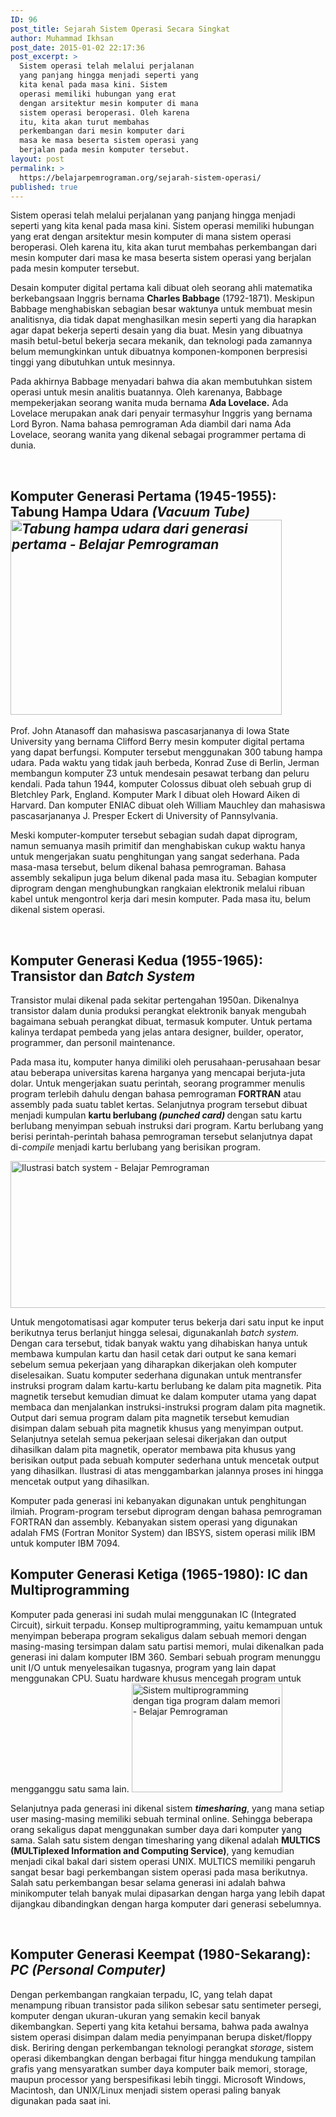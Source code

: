 ```yaml
---
ID: 96
post_title: Sejarah Sistem Operasi Secara Singkat
author: Muhammad Ikhsan
post_date: 2015-01-02 22:17:36
post_excerpt: >
  Sistem operasi telah melalui perjalanan
  yang panjang hingga menjadi seperti yang
  kita kenal pada masa kini. Sistem
  operasi memiliki hubungan yang erat
  dengan arsitektur mesin komputer di mana
  sistem operasi beroperasi. Oleh karena
  itu, kita akan turut membahas
  perkembangan dari mesin komputer dari
  masa ke masa beserta sistem operasi yang
  berjalan pada mesin komputer tersebut.
layout: post
permalink: >
  https://belajarpemrograman.org/sejarah-sistem-operasi/
published: true
---
```

Sistem operasi telah melalui perjalanan yang panjang hingga menjadi seperti yang kita kenal pada masa kini. Sistem operasi memiliki hubungan yang erat dengan arsitektur mesin komputer di mana sistem operasi beroperasi. Oleh karena itu, kita akan turut membahas perkembangan dari mesin komputer dari masa ke masa beserta sistem operasi yang berjalan pada mesin komputer tersebut.

Desain komputer digital pertama kali dibuat oleh seorang ahli matematika berkebangsaan Inggris bernama <b>Charles Babbage</b> (1792-1871). Meskipun Babbage menghabiskan sebagian besar waktunya untuk membuat mesin analitisnya, dia tidak dapat menghasilkan mesin seperti yang dia harapkan agar dapat bekerja seperti desain yang dia buat. Mesin yang dibuatnya masih betul-betul bekerja secara mekanik, dan teknologi pada zamannya belum memungkinkan untuk dibuatnya komponen-komponen berpresisi tinggi yang dibutuhkan untuk mesinnya.

Pada akhirnya Babbage menyadari bahwa dia akan membutuhkan sistem operasi untuk mesin analitis buatannya. Oleh karenanya, Babbage mempekerjakan seorang wanita muda bernama <b>Ada Lovelace.</b> Ada Lovelace merupakan anak dari penyair termasyhur Inggris yang bernama Lord Byron. Nama bahasa pemrograman Ada diambil dari nama Ada Lovelace, seorang wanita yang dikenal sebagai programmer pertama di dunia.

&nbsp;
<h2><b>Komputer Generasi Pertama (1945-1955): Tabung Hampa Udara <i>(Vacuum Tube)<img class="alignright wp-image-98" title="Tabung hampa udara dari generasi pertama" src="http://belajarpemrograman.org/wp-content/uploads/2016/11/sejarah-sistem-operasi-tabung-hampa-udara-belajar-pemrograman_c7qspl.jpg" alt="Tabung hampa udara dari generasi pertama - Belajar Pemrograman" width="434" height="312" /></i></b></h2>
Prof. John Atanasoff dan mahasiswa pascasarjananya di Iowa State University yang bernama Clifford Berry mesin komputer digital pertama yang dapat berfungsi. Komputer tersebut menggunakan 300 tabung hampa udara. Pada waktu yang tidak jauh berbeda, Konrad Zuse di Berlin, Jerman membangun komputer Z3 untuk mendesain pesawat terbang dan peluru kendali. Pada tahun 1944, komputer Colossus dibuat oleh sebuah grup di Bletchley Park, England. Komputer Mark I dibuat oleh Howard Aiken di Harvard. Dan komputer ENIAC dibuat oleh William Mauchley dan mahasiswa pascasarjananya J. Presper Eckert di University of Pannsylvania.

Meski komputer-komputer tersebut sebagian sudah dapat diprogram, namun semuanya masih primitif dan menghabiskan cukup waktu hanya untuk mengerjakan suatu penghitungan yang sangat sederhana. Pada masa-masa tersebut, belum dikenal bahasa pemrograman. Bahasa assembly sekalipun juga belum dikenal pada masa itu. Sebagian komputer diprogram dengan menghubungkan rangkaian elektronik melalui ribuan kabel untuk mengontrol kerja dari mesin komputer. Pada masa itu, belum dikenal sistem operasi.

&nbsp;
<h2><b>Komputer Generasi Kedua (1955-1965): Transistor dan <i>Batch System</i></b></h2>
Transistor mulai dikenal pada sekitar pertengahan 1950an. Dikenalnya transistor dalam dunia produksi perangkat elektronik banyak mengubah bagaimana sebuah perangkat dibuat, termasuk komputer. Untuk pertama kalinya terdapat pembeda yang jelas antara designer, builder, operator, programmer, dan personil maintenance.

Pada masa itu, komputer hanya dimiliki oleh perusahaan-perusahaan besar atau beberapa universitas karena harganya yang mencapai berjuta-juta dolar. Untuk mengerjakan suatu perintah, seorang programmer menulis program terlebih dahulu dengan bahasa pemrograman <b>FORTRAN</b> atau assembly pada suatu tablet kertas. Selanjutnya program tersebut dibuat menjadi kumpulan <b>kartu berlubang <i>(punched card)</i> </b>dengan satu kartu berlubang menyimpan sebuah instruksi dari program. Kartu berlubang yang berisi perintah-perintah bahasa pemrograman tersebut selanjutnya dapat di-<i>compile </i>menjadi kartu berlubang yang berisikan program.

<img class="aligncenter wp-image-99" title="Ilustrasi batch system" src="http://belajarpemrograman.org/wp-content/uploads/2016/11/sejarah-sistem-operasi-batch-system-belajar-pemrograman_mmudww.jpg" alt="Ilustrasi batch system - Belajar Pemrograman" width="731" height="235" />

Untuk mengotomatisasi agar komputer terus bekerja dari satu input ke input berikutnya terus berlanjut hingga selesai, digunakanlah <i>batch system. </i>Dengan cara tersebut, tidak banyak waktu yang dihabiskan hanya untuk membawa kumpulan kartu dan hasil cetak dari output ke sana kemari sebelum semua pekerjaan yang diharapkan dikerjakan oleh komputer diselesaikan. Suatu komputer sederhana digunakan untuk mentransfer instruksi program dalam kartu-kartu berlubang ke dalam pita magnetik. Pita magnetik tersebut kemudian dimuat ke dalam komputer utama yang dapat membaca dan menjalankan instruksi-instruksi program dalam pita magnetik. Output dari semua program dalam pita magnetik tersebut kemudian disimpan dalam sebuah pita magnetik khusus yang menyimpan output. Selanjutnya setelah semua pekerjaan selesai dikerjakan dan output dihasilkan dalam pita magnetik, operator membawa pita khusus yang berisikan output pada sebuah komputer sederhana untuk mencetak output yang dihasilkan. Ilustrasi di atas menggambarkan jalannya proses ini hingga mencetak output yang dihasilkan.

Komputer pada generasi ini kebanyakan digunakan untuk penghitungan ilmiah. Program-program tersebut diprogram dengan bahasa pemrograman FORTRAN dan assembly. Kebanyakan sistem operasi yang digunakan adalah FMS (Fortran Monitor System) dan IBSYS, sistem operasi milik IBM untuk komputer IBM 7094.
<h2></h2>
<h2><b>Komputer Generasi Ketiga (1965-1980): IC dan Multiprogramming</b></h2>
Komputer pada generasi ini sudah mulai menggunakan IC (Integrated Circuit), sirkuit terpadu. Konsep multiprogramming, yaitu kemampuan untuk menyimpan beberapa program sekaligus dalam sebuah memori dengan masing-masing tersimpan dalam satu partisi memori, mulai dikenalkan pada generasi ini dalam komputer IBM 360. Sembari sebuah program menunggu unit I/O untuk menyelesaikan tugasnya, program yang lain dapat menggunakan CPU. Suatu hardware khusus mencegah program untuk mengganggu satu sama lain.

<img class="aligncenter wp-image-100" title="Sistem multiprogramming dengan tiga program dalam memori" src="http://belajarpemrograman.org/wp-content/uploads/2016/11/sejarah-sistem-operasi-time-sharing-belajar-pemrograman_bnkrhd.jpg" alt="Sistem multiprogramming dengan tiga program dalam memori - Belajar Pemrograman" width="241" height="174" />

Selanjutnya pada generasi ini dikenal sistem <b><i>timesharing</i></b>, yang mana setiap user masing-masing memiliki sebuah terminal online. Sehingga beberapa orang sekaligus dapat menggunakan sumber daya dari komputer yang sama. Salah satu sistem dengan timesharing yang dikenal adalah <b>MULTICS (MULTiplexed Information and Computing Service)</b>, yang kemudian menjadi cikal bakal dari sistem operasi UNIX. MULTICS memiliki pengaruh sangat besar bagi perkembangan sistem operasi pada masa berikutnya. Salah satu perkembangan besar selama generasi ini adalah bahwa minikomputer telah banyak mulai dipasarkan dengan harga yang lebih dapat dijangkau dibandingkan dengan harga komputer dari generasi sebelumnya.

&nbsp;
<h2><b>Komputer Generasi Keempat (1980-Sekarang): <i>PC (Personal Computer)</i></b></h2>
Dengan perkembangan rangkaian terpadu, IC, yang telah dapat menampung ribuan transistor pada silikon sebesar satu sentimeter persegi, komputer dengan ukuran-ukuran yang semakin kecil banyak dikembangkan. Seperti yang kita ketahui bersama, bahwa pada awalnya sistem operasi disimpan dalam media penyimpanan berupa disket/floppy disk. Beriring dengan perkembangan teknologi perangkat <i>storage</i>, sistem operasi dikembangkan dengan berbagai fitur hingga mendukung tampilan grafis yang mensyaratkan sumber daya komputer baik memori, storage, maupun processor yang berspesifikasi lebih tinggi. Microsoft Windows, Macintosh, dan UNIX/Linux menjadi sistem operasi paling banyak digunakan pada saat ini.